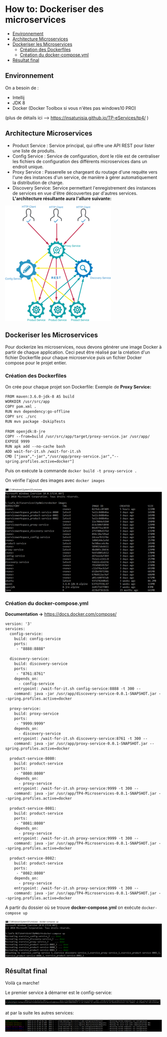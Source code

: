 How to: Dockeriser des microservices
=======
<!-- TOC -->
- [Environnement](#Environnement)
- [Architecture Microservices](#microservices-to-deploy-on-docker)
- [Dockeriser les Microservices](#dockeriser-microservices)
	- [Création des Dockerfiles](#Dockerfile)
	- [Création du docker-compose.yml](#Docker-compose)
- [Résultat final](#final)

<!-- /TOC -->

## Environnement
On a besoin de :
- Intellij
- JDK 8 
- Docker (Docker Toolbox si vous n'êtes pas windows10 PRO)

(plus de détails ici --> https://insatunisia.github.io/TP-eServices/tp4/ )

## Architecture Microservices
- Product Service : Service principal, qui offre une API REST pour lister une liste de produits.
- Config Service : Service de configuration, dont le rôle est de centraliser les fichiers de configuration des différents microservices dans un endroit unique.
- Proxy Service : Passerelle se chargeant du routage d'une requête vers l'une des instances d'un service, de manière à gérer automatiquement la distribution de charge.
- Discovery Service: Service permettant l'enregistrement des instances de services en vue d'être découvertes par d'autres services.
**L'architecture résultante aura l'allure suivante:**


![Architecture](images/archi.png)

## Dockeriser les Microservices
Pour dockerize les microservices, nous devons générer une image Docker à partir de chaque application. 
Ceci peut être réalisé par la création d'un fichier Dockerfile pour chaque microservice puis un fichier Docker compose pour le projet entier.

### Création des Dockerfiles
On crée pour chaque projet son Dockerfile:
Exemple de **Proxy Service:**


```
FROM maven:3.6.0-jdk-8 AS build
WORKDIR /usr/src/app
COPY pom.xml .
RUN mvn dependency:go-offline
COPY src ./src
RUN mvn package -DskipTests

FROM openjdk:8-jre
COPY --from=build /usr/src/app/target/proxy-service.jar /usr/app/
EXPOSE 9999
RUN apk add --no-cache bash
ADD wait-for-it.sh /wait-for-it.sh
CMD ["java","-jar","/usr/app/proxy-service.jar","--spring.profiles.active=docker"] 
```


Puis on exécute la commande  ``docker build -t proxy-service . ``


On vérifie l'ajout des images avec ``docker images``


![Dockerimages](images/dockerimg.png)

### Création du docker-compose.yml
**Documentation ->** https://docs.docker.com/compose/


```
version: '3'
services:
  config-service:
    build: config-service
    ports: 
     - "8888:8888"
  
  discovery-service:
    build: discovery-service
    ports: 
     - "8761:8761"
    depends_on:
      - config-service
    entrypoint: /wait-for-it.sh config-service:8888 -t 300 --
    command: java -jar /usr/app/discovery-service-0.0.1-SNAPSHOT.jar --spring.profiles.active=docker
  
  proxy-service:
    build: proxy-service
    ports: 
     - "9999:9999"
    depends_on:
      - discovery-service
    entrypoint: /wait-for-it.sh discovery-service:8761 -t 300 --
    command: java -jar /usr/app/proxy-service-0.0.1-SNAPSHOT.jar --spring.profiles.active=docker
  
  product-service-8080:
    build: product-service
    ports: 
     - "8080:8080"
    depends_on:
      - proxy-service
    entrypoint: /wait-for-it.sh proxy-service:9999 -t 300 --
    command: java -jar /usr/app/TP4-Microservices-0.0.1-SNAPSHOT.jar --spring.profiles.active=docker
  
  product-service-8081:
    build: product-service
    ports: 
     - "8081:8080"
    depends_on:
      - proxy-service
    entrypoint: /wait-for-it.sh proxy-service:9999 -t 300 --
    command: java -jar /usr/app/TP4-Microservices-0.0.1-SNAPSHOT.jar --spring.profiles.active=docker
  
  product-service-8082:
    build: product-service
    ports: 
     - "8082:8080"
    depends_on:
      - proxy-service
    entrypoint: /wait-for-it.sh proxy-service:9999 -t 300 --
    command: java -jar /usr/app/TP4-Microservices-0.0.1-SNAPSHOT.jar --spring.profiles.active=docker 
```
    
	
A partir du dossier où se trouve **docker-compose.yml** on exécute ``docker-compose up`` 


![docker compose](images/compose.png)

## Résultat final

Voilà ça marche!

Le premier service à démarrer est le config-service:


![end](images/first.png)


at par la suite les autres services:


![end](images/resultat.png)

